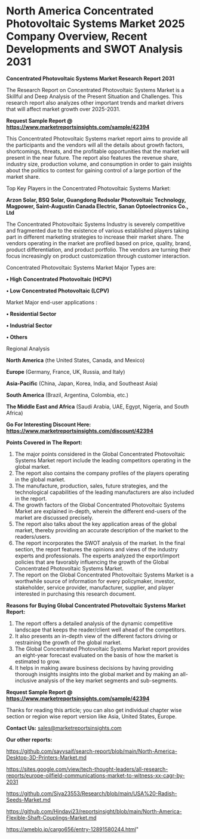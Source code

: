 # North America Concentrated Photovoltaic Systems Market 2025 Company Overview, Recent Developments and SWOT Analysis 2031

<strong>Concentrated Photovoltaic Systems Market Research Report 2031</strong>

The Research Report on Concentrated Photovoltaic Systems Market is a Skillful and Deep Analysis of the Present Situation and Challenges. This research report also analyzes other important trends and market drivers that will affect market growth over 2025-2031.

<strong>Request Sample Report @ <a href=https://www.marketreportsinsights.com/sample/42394>https://www.marketreportsinsights.com/sample/42394</a></strong>

This Concentrated Photovoltaic Systems market report aims to provide all the participants and the vendors will all the details about growth factors, shortcomings, threats, and the profitable opportunities that the market will present in the near future. The report also features the revenue share, industry size, production volume, and consumption in order to gain insights about the politics to contest for gaining control of a large portion of the market share.

Top Key Players in the Concentrated Photovoltaic Systems Market:

<strong>Arzon Solar, BSQ Solar, Guangdong Redsolar Photovoltaic Technology, Magpower, Saint-Augustin Canada Electric, Sanan Optoelectronics Co., Ltd</strong>

The Concentrated Photovoltaic Systems Industry is severely competitive and fragmented due to the existence of various established players taking part in different marketing strategies to increase their market share. The vendors operating in the market are profiled based on price, quality, brand, product differentiation, and product portfolio. The vendors are turning their focus increasingly on product customization through customer interaction.

Concentrated Photovoltaic Systems Market Major Types are:

<strong>•  High Concentrated Photovoltaic (HCPV)

•  Low Concentrated Photovoltaic (LCPV)</strong>

Market Major end-user applications :

<strong>•  Residential Sector

•  Industrial Sector

•  Others</strong>

Regional Analysis

</u><strong><b>North America</b></strong> (the United States, Canada, and Mexico)

<strong><b>Europe </b></strong>(Germany, France, UK, Russia, and Italy)

<strong><b>Asia-Pacific</b></strong> (China, Japan, Korea, India, and Southeast Asia)

<strong><b>South America</b></strong> (Brazil, Argentina, Colombia, etc.)

<strong><b>The Middle East and Africa</b></strong> (Saudi Arabia, UAE, Egypt, Nigeria, and South Africa)

<strong>Go For Interesting Discount Here: <a href=https://www.marketreportsinsights.com/discount/42394>https://www.marketreportsinsights.com/discount/42394</a></strong>

<strong>Points Covered in The Report:</strong>
<ol>
  <li>The major points considered in the Global Concentrated Photovoltaic Systems Market report include the leading competitors operating in the global market.</li>
  <li>The report also contains the company profiles of the players operating in the global market.</li>
  <li>The manufacture, production, sales, future strategies, and the technological capabilities of the leading manufacturers are also included in the report.</li>
  <li>The growth factors of the Global Concentrated Photovoltaic Systems Market are explained in-depth, wherein the different end-users of the market are discussed precisely.</li>
  <li>The report also talks about the key application areas of the global market, thereby providing an accurate description of the market to the readers/users.</li>
  <li>The report incorporates the SWOT analysis of the market. In the final section, the report features the opinions and views of the industry experts and professionals. The experts analyzed the export/import policies that are favorably influencing the growth of the Global Concentrated Photovoltaic Systems Market.</li>
  <li>The report on the Global Concentrated Photovoltaic Systems Market is a worthwhile source of information for every policymaker, investor, stakeholder, service provider, manufacturer, supplier, and player interested in purchasing this research document.</li>
</ol>
<strong>Reasons for Buying Global Concentrated Photovoltaic Systems Market Report:</strong>

<ol>
  <li>The report offers a detailed analysis of the dynamic competitive landscape that keeps the reader/client well ahead of the competitors.</li>
  <li>It also presents an in-depth view of the different factors driving or restraining the growth of the global market.</li>
  <li>The Global Concentrated Photovoltaic Systems Market report provides an eight-year forecast evaluated on the basis of how the market is estimated to grow.</li>
  <li>It helps in making aware business decisions by having providing thorough insights insights into the global market and by making an all-inclusive analysis of the key market segments and sub-segments.</li>
</ol>
<strong>Request Sample Report @ <a href=https://www.marketreportsinsights.com/sample/42394>https://www.marketreportsinsights.com/sample/42394</a></strong>


Thanks for reading this article; you can also get individual chapter wise section or region wise report version like Asia, United States, Europe.

<strong>Contact Us:</strong>
sales@marketreportsinsights.com

<strong>Our other reports:</strong>

<a href=https://github.com/sayysaif/search-report/blob/main/North-America-Desktop-3D-Printers-Market.md>https://github.com/sayysaif/search-report/blob/main/North-America-Desktop-3D-Printers-Market.md</a>

<a href=https://sites.google.com/view/tech-thought-leaders/all-research-reports/europe-oilfield-communications-market-to-witness-xx-cagr-by-2031>https://sites.google.com/view/tech-thought-leaders/all-research-reports/europe-oilfield-communications-market-to-witness-xx-cagr-by-2031</a>

<a href=https://github.com/Siya23553/Research/blob/main/USA%20-Radish-Seeds-Market.md>https://github.com/Siya23553/Research/blob/main/USA%20-Radish-Seeds-Market.md</a>

<a href=https://github.com/Hindavi23/reportsinsight/blob/main/North-America-Flexible-Shaft-Couplings-Market.md>https://github.com/Hindavi23/reportsinsight/blob/main/North-America-Flexible-Shaft-Couplings-Market.md</a>

<a href=https://ameblo.jp/cargo656/entry-12891580244.html>https://ameblo.jp/cargo656/entry-12891580244.html</a>"
